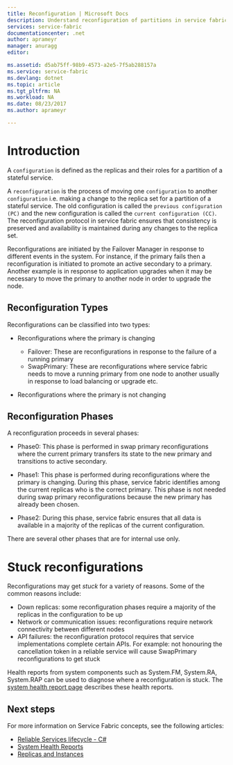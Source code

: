 ```yaml
---
title: Reconfiguration | Microsoft Docs
description: Understand reconfiguration of partitions in service fabric
services: service-fabric
documentationcenter: .net
author: aprameyr
manager: anuragg
editor: 

ms.assetid: d5ab75ff-98b9-4573-a2e5-7f5ab288157a
ms.service: service-fabric
ms.devlang: dotnet
ms.topic: article
ms.tgt_pltfrm: NA
ms.workload: NA
ms.date: 08/23/2017
ms.author: aprameyr

---
```


# Introduction
A `configuration` is defined as the replicas and their roles for a partition of a stateful service.

A `reconfiguration` is the process of moving one `configuration` to another `configuration` i.e. making a change to the replica set for a partition of a stateful service. The old configuration is called the `previous configuration (PC)` and the new configuration is called the `current configuration (CC)`. The reconfiguration protocol in service fabric ensures that consistency is preserved and availability is maintained during any changes to the replica set.

Reconfigurations are initiated by the Failover Manager in response to different events in the system. For instance, if the primary fails then a reconfiguration is initiated to promote an active secondary to a primary. Another example is in response to application upgrades when it may be necessary to move the primary to another node in order to upgrade the node.

## Reconfiguration Types
Reconfigurations can be classified into two types:

- Reconfigurations where the primary is changing
    - Failover: These are reconfigurations in response to the failure of a running primary
    - SwapPrimary: These are reconfigurations where service fabric needs to move a running primary from one node to another usually in response to load balancing or upgrade etc.

- Reconfigurations where the primary is not changing

## Reconfiguration Phases
A reconfiguration proceeds in several phases:

- Phase0: This phase is performed in swap primary reconfigurations where the current primary transfers its state to the new primary and transitions to active secondary.

- Phase1: This phase is performed during reconfigurations where the primary is changing. During this phase, service fabric identifies among the current replicas who is the correct primary. This phase is not needed during swap primary reconfigurations because the new primary has already been chosen. 

- Phase2: During this phase, service fabric ensures that all data is available in a majority of the replicas of the current configuration.

There are several other phases that are for internal use only.

# Stuck reconfigurations
Reconfigurations may get *stuck* for a variety of reasons. Some of the common reasons include:

- Down replicas: some reconfiguration phases require a majority of the replicas in the configuration to be up
- Network or communication issues: reconfigurations require network connectivity between different nodes
- API failures: the reconfiguration protocol requires that service implementations complete certain APIs. For example: not honouring the cancellation token in a reliable service will cause SwapPrimary reconfigurations to get stuck

Health reports from system components such as System.FM, System.RA, System.RAP can be used to diagnose where a reconfiguration is stuck. The [system health report page](service-fabric-understand-and-troubleshoot-with-system-health-reports.md) describes these health reports.

## Next steps
For more information on Service Fabric concepts, see the following articles:

- [Reliable Services lifecycle - C#](service-fabric-reliable-services-lifecycle.md)
- [System Health Reports](service-fabric-understand-and-troubleshoot-with-system-health-reports.md)
- [Replicas and Instances](service-fabric-concepts-replica-lifecycle.md)